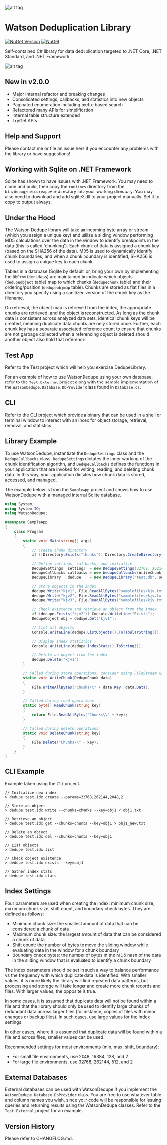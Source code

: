 ![alt tag](https://github.com/jchristn/watsondedupe/blob/master/assets/watson.ico)

# Watson Deduplication Library

[![NuGet Version](https://img.shields.io/nuget/v/WatsonDedupe.svg?style=flat)](https://www.nuget.org/packages/WatsonDedupe/) [![NuGet](https://img.shields.io/nuget/dt/WatsonDedupe.svg)](https://www.nuget.org/packages/WatsonDedupe) 

Self-contained C# library for data deduplication targeted to .NET Core, .NET Standard, and .NET Framework.

![alt tag](https://github.com/jchristn/WatsonDedupe/blob/master/assets/diagram_half.png)

## New in v2.0.0

- Major internal refactor and breaking changes
- Consolidated settings, callbacks, and statistics into new objects
- Paginated enumeration including prefix-based search
- Refactored many APIs for simplification
- Internal table structure extended
- TryGet APIs

## Help and Support

Please contact me or file an issue here if you encounter any problems with the library or have suggestions! 

## Working with Sqlite on .NET Framework

Sqlite has shown to have issues with .NET Framework.  You may need to clone and build, then copy the ```runtimes``` directory from the ```bin/debug/netcoreapp#.#``` directory into your working directory.  You may also need to download and add sqlite3.dll to your project manually.  Set it to copy to output always.

## Under the Hood

The Watson Dedupe library will take an incoming byte array or stream (which you assign a unique key) and utilize a sliding window performing MD5 calculations over the data in the window to identify breakpoints in the data (this is called 'chunking').  Each chunk of data is assigned a chunk key (based on the SHA256 of the data).  MD5 is used to dynamically identify chunk boundaries, and when a chunk boundary is identified, SHA256 is used to assign a unique key to each chunk.  

Tables in a database (Sqlite by default, or, bring your own by implementing the ```DbProvider``` class) are maintained to indicate which objects (```dedupeobject``` table) map to which chunks (```dedupechunk``` table) and their ordering/position (```dedupeobjmap``` table).  Chunks are stored as flat files in a directory you specify using a sanitized version of the chunk key as the filename.  

On retrieval, the object map is retrieved from the index, the appropriate chunks are retrieved, and the object is reconstructed.  As long as the chunk data is consistent across analyzed data sets, identical chunk keys will be created, meaning duplicate data chunks are only stored once.  Further, each chunk key has a separate associated reference count to ensure that chunks are not garbage collected when a referencing object is deleted should another object also hold that reference.
 
## Test App 

Refer to the Test project which will help you exercise DedupeLibrary.

For an example of how to use WatsonDedupe using your own database, refer to the ```Test.External``` project along with the sample implementation of the ```WatsonDedupe.Database.DbProvider``` class found in ```Database.cs```.

## CLI

Refer to the CLI project which provide a binary that can be used in a shell or terminal window to interact with an index for object storage, retrieval, removal, and statistics.  

## Library Example

To use WatsonDedupe, instantiate the ```DedupeSettings``` class and the ```DedupeCallbacks``` class.  ```DedupeSettings``` dictates the inner working of the chunk identification algorithn, and ```DedupeCallbacks``` defines the functions in your application that are invoked for writing, reading, and deleting chunk data.  In this way, your application dictates how chunk data is stored, accessed, and managed.

The example below is from the ```SampleApp``` project and shows how to use WatsonDedupe with a managed internal Sqlite database.
 
```csharp
using System;
using System.IO;
using WatsonDedupe;

namespace SampleApp
{
    class Program
    { 
        static void Main(string[] args)
        {
            // Create chunk directory
            if (!Directory.Exists("chunks")) Directory.CreateDirectory("chunks");

            // Define settings, callbacks, and initialize
            DedupeSettings  settings  = new DedupeSettings(32768, 262144, 2048, 2);
            DedupeCallbacks callbacks = new DedupeCallbacks(WriteChunk, ReadChunk, DeleteChunk);
            DedupeLibrary   dedupe    = new DedupeLibrary("test.db", settings, callbacks);

            // Store objects in the index
            dedupe.Write("kjv1", File.ReadAllBytes("samplefiles/kjv.txt"));
            dedupe.Write("kjv2", File.ReadAllBytes("samplefiles/kjv.txt"));
            dedupe.Write("kjv3", File.ReadAllBytes("samplefiles/kjv.txt"));

            // Check existence and retrieve an object from the index
            if (dedupe.Exists("kjv2")) Console.WriteLine("Exists");
            DedupeObject obj = dedupe.Get("kjv1");

            // List all objects
            Console.WriteLine(dedupe.ListObjects().ToTabularString());

            // Display index statistics
            Console.WriteLine(dedupe.IndexStats().ToString());

            // Delete an object from the index
            dedupe.Delete("kjv1");
        }

        // Called during store operations, consider using FileStream with FileOptions.WriteThrough to ensure crash consistency
        static void WriteChunk(DedupeChunk data)
        {
            File.WriteAllBytes("Chunks\\" + data.Key, data.Data); 
        }

        // Called during read operations
        static byte[] ReadChunk(string key)
        {
            return File.ReadAllBytes("Chunks\\" + key);
        }

        // Called during delete operations
        static void DeleteChunk(string key)
        {
            File.Delete("Chunks\\" + key); 
        }
    }
}
```

## CLI Example

Example taken using the ```Cli``` project.

```
// Initialize new index
> dedupe test.idx create --params=32768,262144,2048,2

// Store an object
> dedupe test.idx write --chunks=chunks --key=obj1 < obj1.txt

// Retrieve an object
> dedupe test.idx get --chunks=chunks --key=obj1 > obj1_new.txt

// Delete an object
> dedupe test.idx del --chunks=chunks --key=obj1

// List objects
> dedupe test.idx list

// Check object existence
> dedupe test.idx exists --key=obj1

// Gather index stats
> dedupe test.idx stats
```

## Index Settings

Four parameters are used when creating the index: minimum chunk size, maximum chunk size, shift count, and boundary check bytes.  They are defined as follows:

- Minimum chunk size: the smallest amount of data that can be considered a chunk of data
- Maximum chunk size: the largest amount of data that can be considered a chunk of data
- Shift count: the number of bytes to move the sliding window while evaluating data in the window for a chunk boundary
- Boundary check bytes: the number of bytes in the MD5 hash of the data in the sliding window that is evaluated to identify a chunk boundary

The index parameters should be set in such a way to balance performance vs the frequency with which duplicate data is identified.  With smaller values, it is more likely the library will find repeated data patterns, but processing and storage will take longer and create more chunk records and files.  With larger values, the opposite is true.

In some cases, it is assumed that duplicate data will not be found within a file and that the library should only be used to identify large chunks of redundant data across larger files (for instance, copies of files with minor changes or backup files).  In such cases, use large values for the index settings.

In other cases, where it is assumed that duplicate data will be found within a file and across files, smaller values can be used.

Recommended settings for most environments (min, max, shift, boundary):

- For small file environments, use 2048, 16384, 128, and 2
- For large file environments, use 32768, 262144, 512, and 2 

## External Databases

External databases can be used with WatsonDedupe if you implement the ```WatsonDedupe.Database.DbProvider``` class.  You are free to use whatever table and column names you wish, since your code will be responsible for issuing queries and returning results using the WatsonDedupe classes.  Refer to the ```Test.External``` project for an example.

## Version History

Please refer to CHANGELOG.md.
